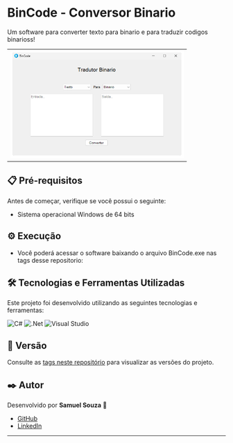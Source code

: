 # **BinCode  - Conversor Binario**  
Um software para converter texto para binario e para traduzir codigos binarioss!  


<table>
  <tr>
    <td align="left">
        <img src="./ico/img/image.png" width="400px;" align/><br>
    </td>
  </tr>
</table>

## **📋 Pré-requisitos**  
Antes de começar, verifique se você possui o seguinte:  
- Sistema operacional Windows de 64 bits

## **⚙️ Execução**  
- Você poderá acessar o software baixando o arquivo BinCode.exe nas tags desse repositorio:

## **🛠️ Tecnologias e Ferramentas Utilizadas**  
Este projeto foi desenvolvido utilizando as seguintes tecnologias e ferramentas:  

![C#](https://img.shields.io/badge/c%23-%23239120.svg?style=for-the-badge&logo=csharp&logoColor=white)
![.Net](https://img.shields.io/badge/.NET-5C2D91?style=for-the-badge&logo=.net&logoColor=white)
![Visual Studio](https://img.shields.io/badge/Visual%20Studio-5C2D91.svg?style=for-the-badge&logo=visual-studio&logoColor=white)

## **📌 Versão**  
Consulte as [tags neste repositório](https://github.com/devsamuelsouza/bin-code/tags) para visualizar as versões do projeto. 

## **✒️ Autor**  
Desenvolvido por **Samuel Souza** 🌹  
- [GitHub](https://github.com/devsamuelsouza)  
- [LinkedIn](https://www.linkedin.com/in/devsamuel/)  

---

